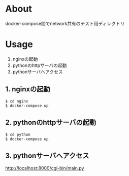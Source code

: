 
# About
docker-compose間でnetwork共有のテスト用ディレクトリ

# Usage
1. nginxの起動
2. pythonのhttpサーバの起動
3. pythonサーバへアクセス

## 1. nginxの起動
```
$ cd nginx
$ docker-compose up
```

## 2. pythonのhttpサーバの起動
```
$ cd python
$ docker-compose up
```

## 3. pythonサーバへアクセス
[http://localhost:8000/cgi-bin/main.py](http://localhost:8000/cgi-bin/main.py)
